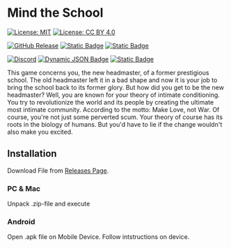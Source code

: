 
# Mind the School

[![License: MIT](https://img.shields.io/badge/License-MIT-yellow.svg?style=flat-square)](https://github.com/SuIT-pub/Mind-the-School?tab=License-1-ov-file)
[![License: CC BY 4.0](https://img.shields.io/badge/License-CC_BY_4.0-lightgrey.svg?style=flat-square)](https://github.com/SuIT-pub/Mind-the-School?tab=License-1-ov-file)

[![GitHub Release](https://img.shields.io/github/v/release/SuIT-pub/Mind-the-School?style=flat-square&label=Release)](https://github.com/SuIT-pub/Mind-the-School/releases/latest)
[![Static Badge](https://img.shields.io/badge/-Wiki-grey?style=flat-square&logo=bookstack&logoColor=white)](https://suitpub.alwaysdata.net)
[![Static Badge](https://img.shields.io/badge/-Jira-blue?style=flat-square&logo=jirasoftware&logoColor=white)](https://suitpub.atlassian.net/jira/software/projects/MTS/boards/1)


[![Discord](https://img.shields.io/discord/1105841057016598569?logo=Discord&logoColor=white&style=flat-square&label=Discord&link=http%3A%2F%2Ftiny.cc%2Fmindtheschooldiscord)](http://tiny.cc/mindtheschooldiscord)
[![Dynamic JSON Badge](https://img.shields.io/badge/dynamic/json?url=https%3A%2F%2Fwww.patreon.com%2Fapi%2Fuser%2F93190317&query=%24.included.0.attributes.patron_count&suffix=%20Patreons&style=flat-square&logo=Patreon&logoColor=white&label=Suit-JI&color=red)](http://tiny.cc/mindtheschoolpatreon)
[![Static Badge](https://img.shields.io/badge/Itch.io-white?style=flat-square&logo=itchdotio&logoColor=white&labelColor=grey&color=red)](https://suit-ji.itch.io/mind-the-school)


This game concerns you, the new headmaster, of a former prestigious school. The old headmaster left it in a bad shape and now it is your job to bring the school back to its former glory. But how did you get to be the new headmaster? Well, you are known for your theory of intimate conditioning. You try to revolutionize the world and its people by creating the ultimate most intimate community. According to the motto: Make Love, not War. Of course, you're not just some perverted scum. Your theory of course has its roots in the biology of humans. But you'd have to lie if the change wouldn't also make you excited.

## Installation

Download  File from [Releases Page](https://github.com/SuIT-pub/Mind-the-School/releases/).

### PC & Mac
Unpack .zip-file and execute
### Android
Open .apk file on Mobile Device. Follow intstructions on device.
